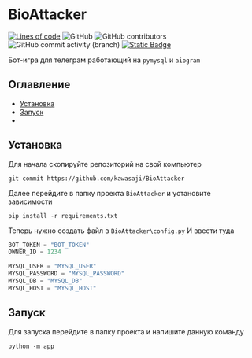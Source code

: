

# BioAttacker
[![Lines of code](https://hitsofcode.com/github/kawasaji/BioAttacker?branch=main)](https://hitsofcode.com/github/kawasaji/BioAttacker/view?branch=main) ![GitHub](https://img.shields.io/github/license/kawasaji/BioAttacker)
 ![GitHub contributors](https://img.shields.io/github/contributors/kawasaji/BioAttacker) <img alt="GitHub commit activity (branch)" src="https://img.shields.io/github/commit-activity/m/kawasaji/BioAttacker"> <a href="https://www.behance.net/jimmykawasaji" target="blank"> <img alt="Static Badge" src="https://img.shields.io/badge/telegram-387D7A"> </a>

Бот-игра для телеграм работающий на `pymysql` и `aiogram`

## Оглавление

- [Установка](#Установка)
- [Запуск](#Запуск)
- []()

## Установка

Для начала скопируйте репозиторий на свой компьютер
```console
git commit https://github.com/kawasaji/BioAttacker
```
Далее перейдите в папку проекта `BioAttacker` и установите зависимости
```console
pip install -r requirements.txt
```

Теперь нужно создать файл в  `BioAttacker\config.py`
И ввести туда
``` python
BOT_TOKEN = "BOT_TOKEN"
OWNER_ID = 1234

MYSQL_USER = "MYSQL_USER"
MYSQL_PASSWORD = "MYSQL_PASSWORD"
MYSQL_DB = "MYSQL_DB"
MYSQL_HOST = "MYSQL_HOST"
```

## Запуск
Для запуска перейдите в папку проекта и напишите данную команду
```console
python -m app
```
